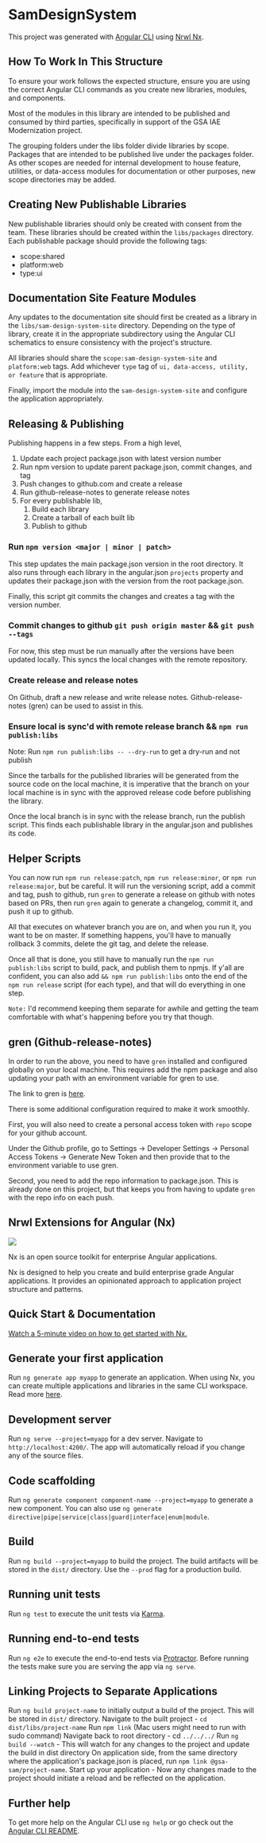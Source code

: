 # SamDesignSystem

This project was generated with [Angular CLI](https://github.com/angular/angular-cli) using [Nrwl Nx](https://nrwl.io/nx).

## How To Work In This Structure
To ensure your work follows the expected structure, ensure you are using the correct Angular CLI commands as you create new libraries, modules, and components.

Most of the modules in this library are intended to be published and consumed by third parties, specifically in support of the GSA IAE Modernization project.

The grouping folders under the libs folder divide libraries by scope. Packages that are intended to be published live under the packages folder. As other scopes are needed for internal development to house feature, utilities, or data-access modules for documentation or other purposes, new scope directories may be added.

## Creating New Publishable Libraries
New publishable libraries should only be created with consent from the team. These libraries should be created within the `libs/packages` directory. Each publishable package should provide the following tags:

- scope:shared
- platform:web
- type:ui

## Documentation Site Feature Modules
Any updates to the documentation site should first be created as a library in the `libs/sam-design-system-site` directory. Depending on the type of library, create it in the appropriate subdirectory using the Angular CLI schematics to ensure consistency with the project's structure.

All libraries should share the `scope:sam-design-system-site` and `platform:web` tags. Add whichever `type` tag of `ui, data-access, utility, or feature` that is appropriate.

Finally, import the module into the `sam-design-system-site` and configure the application appropriately.


## Releasing & Publishing
Publishing happens in a few steps. From a high level, 

1. Update each project package.json with latest version number
2. Run npm version to update parent package.json, commit changes, and tag
3. Push changes to github.com and create a release
4. Run github-release-notes to generate release notes
5. For every publishable lib,
     1. Build each library
     2. Create a tarball of each built lib
     3. Publish to github


### Run `npm version <major | minor | patch>`
This step updates the main package.json version in the root directory. It also runs through each library in the angular.json `projects` property and updates their package.json with the 
version from the root package.json.

Finally, this script git commits the changes and creates a tag with the version number.

### Commit changes to github `git push origin master` && `git push --tags` 
For now, this step must be run manually after the versions have been updated locally. This syncs the local changes with the remote repository.

### Create release and release notes
On Github, draft a new release and write release notes. Github-release-notes (gren) can be used to assist in this.

### Ensure local is sync'd with remote release branch && `npm run publish:libs`
Note: Run `npm run publish:libs -- --dry-run` to get a dry-run and not publish

Since the tarballs for the published libraries will be generated from the source code on the local machine, it is imperative that the branch on your local machine is in sync with the approved release code before publishing the library.

Once the local branch is in sync with the release branch, run the publish script. This finds each publishable library in the angular.json and publishes its code.

## Helper Scripts
You can now run `npm run release:patch`, `npm run release:minor`, or `npm run release:major`, but be careful. It will run the versioning script, add a commit and tag, push to github, run `gren` to generate a release on github with notes based on PRs, then run `gren` again to generate a changelog, commit it, and push it up to github.

All that executes on whatever branch you are on, and when you run it, you want to be on master. If something happens, you'll have to manually rollback 3 commits, delete the git tag, and delete the release.

Once all that is done, you still have to manually run the `npm run publish:libs` script to build, pack, and publish them to npmjs. If y'all are confident, you can also add `&& npm run publish:libs` onto the end of the `npm run release` script (for each type), and that will do everything in one step.

`Note:` I'd recommend keeping them separate for awhile and getting the team comfortable with what's happening before you try that though.

## gren (Github-release-notes)
In order to run the above, you need to have `gren` installed and configured globally on your local machine. This requires add the npm package and also updating your path with an environment variable for gren to use. 

The link to gren is [here](https://github.com/github-tools/github-release-notes). 

There is some additional configuration required to make it work smoothly. 

First, you will also need to create a personal access token with `repo` scope for your github account.

Under the Github profile, go to Settings -> Developer Settings -> Personal Access Tokens -> Generate New Token and then provide that to the environment variable to use gren.

Second, you need to add the repo information to package.json. This is already done on this project, but that keeps you from having to update `gren` with the repo info on each push.

## Nrwl Extensions for Angular (Nx)

<a href="https://nrwl.io/nx"><img src="https://preview.ibb.co/mW6sdw/nx_logo.png"></a>

Nx is an open source toolkit for enterprise Angular applications.

Nx is designed to help you create and build enterprise grade Angular applications. It provides an opinionated approach to application project structure and patterns.

## Quick Start & Documentation

[Watch a 5-minute video on how to get started with Nx.](http://nrwl.io/nx)

## Generate your first application

Run `ng generate app myapp` to generate an application. When using Nx, you can create multiple applications and libraries in the same CLI workspace. Read more [here](http://nrwl.io/nx).

## Development server

Run `ng serve --project=myapp` for a dev server. Navigate to `http://localhost:4200/`. The app will automatically reload if you change any of the source files.

## Code scaffolding

Run `ng generate component component-name --project=myapp` to generate a new component. You can also use `ng generate directive|pipe|service|class|guard|interface|enum|module`.

## Build

Run `ng build --project=myapp` to build the project. The build artifacts will be stored in the `dist/` directory. Use the `--prod` flag for a production build.

## Running unit tests

Run `ng test` to execute the unit tests via [Karma](https://karma-runner.github.io).

## Running end-to-end tests

Run `ng e2e` to execute the end-to-end tests via [Protractor](http://www.protractortest.org/).
Before running the tests make sure you are serving the app via `ng serve`.

## Linking Projects to Separate Applications
Run `ng build project-name` to initially output a build of the project. This will be stored in `dist/` directory.
Navigate to the built project - `cd dist/libs/project-name`
Run `npm link` (Mac users might need to run with sudo command)
Navigate back to root directory - cd `../../../`
Run `ng build --watch` - This will watch for any changes to the project and update the build in dist directory
On application side, from the same directory where the application's package.json is placed, run `npm link @gsa-sam/project-name`.
Start up your application - Now any changes made to the project should initiate a reload and be reflected on the application.

## Further help

To get more help on the Angular CLI use `ng help` or go check out the [Angular CLI README](https://github.com/angular/angular-cli/blob/master/README.md).
